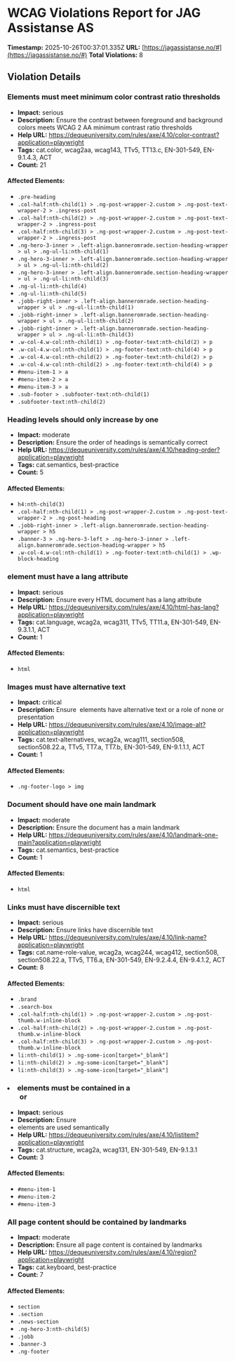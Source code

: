 # WCAG Violations Report for JAG Assistanse AS

**Timestamp:** 2025-10-26T00:37:01.335Z
**URL:** [https://jagassistanse.no/#](https://jagassistanse.no/#)
**Total Violations:** 8

## Violation Details

### Elements must meet minimum color contrast ratio thresholds

- **Impact:** serious
- **Description:** Ensure the contrast between foreground and background colors meets WCAG 2 AA minimum contrast ratio thresholds
- **Help URL:** https://dequeuniversity.com/rules/axe/4.10/color-contrast?application=playwright
- **Tags:** cat.color, wcag2aa, wcag143, TTv5, TT13.c, EN-301-549, EN-9.1.4.3, ACT
- **Count:** 21

#### Affected Elements:

- `.pre-heading`
- `.col-half:nth-child(1) > .ng-post-wrapper-2.custom > .ng-post-text-wrapper-2 > .ingress-post`
- `.col-half:nth-child(2) > .ng-post-wrapper-2.custom > .ng-post-text-wrapper-2 > .ingress-post`
- `.col-half:nth-child(3) > .ng-post-wrapper-2.custom > .ng-post-text-wrapper-2 > .ingress-post`
- `.ng-hero-3-inner > .left-align.banneromrade.section-heading-wrapper > ul > .ng-ul-li:nth-child(1)`
- `.ng-hero-3-inner > .left-align.banneromrade.section-heading-wrapper > ul > .ng-ul-li:nth-child(2)`
- `.ng-hero-3-inner > .left-align.banneromrade.section-heading-wrapper > ul > .ng-ul-li:nth-child(3)`
- `.ng-ul-li:nth-child(4)`
- `.ng-ul-li:nth-child(5)`
- `.jobb-right-inner > .left-align.banneromrade.section-heading-wrapper > ul > .ng-ul-li:nth-child(1)`
- `.jobb-right-inner > .left-align.banneromrade.section-heading-wrapper > ul > .ng-ul-li:nth-child(2)`
- `.jobb-right-inner > .left-align.banneromrade.section-heading-wrapper > ul > .ng-ul-li:nth-child(3)`
- `.w-col-4.w-col:nth-child(1) > .ng-footer-text:nth-child(2) > p`
- `.w-col-4.w-col:nth-child(1) > .ng-footer-text:nth-child(4) > p`
- `.w-col-4.w-col:nth-child(2) > .ng-footer-text:nth-child(2) > p`
- `.w-col-4.w-col:nth-child(2) > .ng-footer-text:nth-child(4) > p`
- `#menu-item-1 > a`
- `#menu-item-2 > a`
- `#menu-item-3 > a`
- `.sub-footer > .subfooter-text:nth-child(1)`
- `.subfooter-text:nth-child(2)`

### Heading levels should only increase by one

- **Impact:** moderate
- **Description:** Ensure the order of headings is semantically correct
- **Help URL:** https://dequeuniversity.com/rules/axe/4.10/heading-order?application=playwright
- **Tags:** cat.semantics, best-practice
- **Count:** 5

#### Affected Elements:

- `h4:nth-child(3)`
- `.col-half:nth-child(1) > .ng-post-wrapper-2.custom > .ng-post-text-wrapper-2 > .ng-post-heading`
- `.jobb-right-inner > .left-align.banneromrade.section-heading-wrapper > h5`
- `.banner-3 > .ng-hero-3-left > .ng-hero-3-inner > .left-align.banneromrade.section-heading-wrapper > h5`
- `.w-col-4.w-col:nth-child(1) > .ng-footer-text:nth-child(1) > .wp-block-heading`

### <html> element must have a lang attribute

- **Impact:** serious
- **Description:** Ensure every HTML document has a lang attribute
- **Help URL:** https://dequeuniversity.com/rules/axe/4.10/html-has-lang?application=playwright
- **Tags:** cat.language, wcag2a, wcag311, TTv5, TT11.a, EN-301-549, EN-9.3.1.1, ACT
- **Count:** 1

#### Affected Elements:

- `html`

### Images must have alternative text

- **Impact:** critical
- **Description:** Ensure <img> elements have alternative text or a role of none or presentation
- **Help URL:** https://dequeuniversity.com/rules/axe/4.10/image-alt?application=playwright
- **Tags:** cat.text-alternatives, wcag2a, wcag111, section508, section508.22.a, TTv5, TT7.a, TT7.b, EN-301-549, EN-9.1.1.1, ACT
- **Count:** 1

#### Affected Elements:

- `.ng-footer-logo > img`

### Document should have one main landmark

- **Impact:** moderate
- **Description:** Ensure the document has a main landmark
- **Help URL:** https://dequeuniversity.com/rules/axe/4.10/landmark-one-main?application=playwright
- **Tags:** cat.semantics, best-practice
- **Count:** 1

#### Affected Elements:

- `html`

### Links must have discernible text

- **Impact:** serious
- **Description:** Ensure links have discernible text
- **Help URL:** https://dequeuniversity.com/rules/axe/4.10/link-name?application=playwright
- **Tags:** cat.name-role-value, wcag2a, wcag244, wcag412, section508, section508.22.a, TTv5, TT6.a, EN-301-549, EN-9.2.4.4, EN-9.4.1.2, ACT
- **Count:** 8

#### Affected Elements:

- `.brand`
- `.search-box`
- `.col-half:nth-child(1) > .ng-post-wrapper-2.custom > .ng-post-thumb.w-inline-block`
- `.col-half:nth-child(2) > .ng-post-wrapper-2.custom > .ng-post-thumb.w-inline-block`
- `.col-half:nth-child(3) > .ng-post-wrapper-2.custom > .ng-post-thumb.w-inline-block`
- `li:nth-child(1) > .ng-some-icon[target="_blank"]`
- `li:nth-child(2) > .ng-some-icon[target="_blank"]`
- `li:nth-child(3) > .ng-some-icon[target="_blank"]`

### <li> elements must be contained in a <ul> or <ol>

- **Impact:** serious
- **Description:** Ensure <li> elements are used semantically
- **Help URL:** https://dequeuniversity.com/rules/axe/4.10/listitem?application=playwright
- **Tags:** cat.structure, wcag2a, wcag131, EN-301-549, EN-9.1.3.1
- **Count:** 3

#### Affected Elements:

- `#menu-item-1`
- `#menu-item-2`
- `#menu-item-3`

### All page content should be contained by landmarks

- **Impact:** moderate
- **Description:** Ensure all page content is contained by landmarks
- **Help URL:** https://dequeuniversity.com/rules/axe/4.10/region?application=playwright
- **Tags:** cat.keyboard, best-practice
- **Count:** 7

#### Affected Elements:

- `section`
- `.section`
- `.news-section`
- `.ng-hero-3:nth-child(5)`
- `.jobb`
- `.banner-3`
- `.ng-footer`
